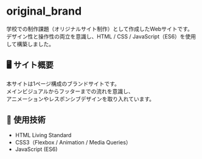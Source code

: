 # original_brand
学校での制作課題（オリジナルサイト制作）として作成したWebサイトです。  
デザイン性と操作性の両立を意識し、HTML / CSS / JavaScript（ES6）を使用して構築しました。

## 🖥 サイト概要
本サイトは1ページ構成のブランドサイトです。  
メインビジュアルからフッターまでの流れを意識し、  
アニメーションやレスポンシブデザインを取り入れています。

## 🧩 使用技術
- HTML Living Standard  
- CSS3（Flexbox / Animation / Media Queries）  
- JavaScript (ES6)